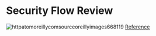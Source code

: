 # Security Flow Review
![httpatomoreillycomsourceoreillyimages668119](https://github.com/paulinoprojects/JuniperSRX/assets/111991325/6856ee88-72d8-46e8-9184-19c85f5f4aab)
[Reference](https://www.oreilly.com/library/view/junos-security/9781449381721/ch04.html)
